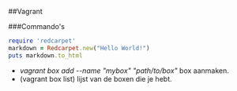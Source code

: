##Vagrant

###Commando's

```ruby
require 'redcarpet'
markdown = Redcarpet.new("Hello World!")
puts markdown.to_html
```
 * *vagrant box add --name "mybox" "path/to/box"* box aanmaken.
 * (vagrant box list) lijst van de boxen die je hebt.
